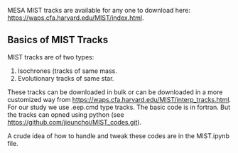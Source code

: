 MESA MIST tracks are available for any one to download here: https://waps.cfa.harvard.edu/MIST/index.html.

## Basics of MIST Tracks
MIST tracks are of two types:
1. Isochrones (tracks of same mass.
3. Evolutionary tracks of same star.

These tracks can be downloaded in bulk or can be downloaded in a more customized way from https://waps.cfa.harvard.edu/MIST/interp_tracks.html. For our study we use .eep.cmd type tracks. The basic code is in fortran. But the tracks can opned using python (see https://github.com/jieunchoi/MIST_codes.git).

A crude idea of how to handle and tweak these codes are in the MIST.ipynb file.
